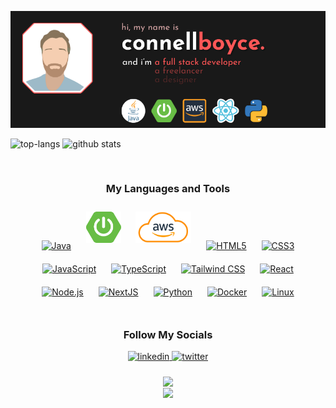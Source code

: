 ![Connell Boyce: Full Stack Developer, Freelancer, Artist](https://github.com/connellboyce/connellboyce/blob/main/profileHeader.png)

![top-langs](https://github-readme-stats.vercel.app/api/top-langs?username=connellboyce&show_icons=true&theme=radical&layout=donut&title_color=ff5757&custom_title=My%20Top%20Languages&border_color=ff5757&bg_color=191919&text_color=ffffff)
![github stats](https://github-readme-stats.vercel.app/api?username=connellboyce&show_icons=true&theme=radical&hide_rank=true&line_height=28&include_all_commits=true&custom_title=My%20Stats&title_color=ff5757&border_color=ff5757&bg_color=191919&text_color=ffffff)

<br/>

<div align="center">  
<h3>My Languages and Tools</h3>
<a href="https://www.java.com/" target="_blank"><img style="margin: 10px" src="https://profilinator.rishav.dev/skills-assets/java-original-wordmark.svg" alt="Java" height="50" /></a>  
<a href="https://spring.io/projects/spring-boot" target="_blank"><img style="margin: 10px" src="https://github.com/connellboyce/connellboyce/blob/main/icons/spring-boot.png" alt="Spring Boot" height="50" /></a> 
<a href="https://aws.amazon.com/" target="_blank"><img style="margin: 10px" src="https://github.com/connellboyce/connellboyce/blob/main/icons/aws.png" alt="AWS" height="50" /></a>  
<a href="https://en.wikipedia.org/wiki/HTML5" target="_blank"><img style="margin: 10px" src="https://profilinator.rishav.dev/skills-assets/html5-original-wordmark.svg" alt="HTML5" height="50" /></a>
<a href="https://www.w3schools.com/css/" target="_blank"><img style="margin: 10px" src="https://profilinator.rishav.dev/skills-assets/css3-original-wordmark.svg" alt="CSS3" height="50" /></a> 
<a href="https://www.javascript.com/" target="_blank"><img style="margin: 10px" src="https://profilinator.rishav.dev/skills-assets/javascript-original.svg" alt="JavaScript" height="50" /></a>  
<a href="https://www.typescriptlang.org/" target="_blank"><img style="margin: 10px" src="https://profilinator.rishav.dev/skills-assets/typescript-original.svg" alt="TypeScript" height="50" /></a>  
<a href="https://www.tailwindcss.com/" target="_blank"><img style="margin: 10px" src="https://profilinator.rishav.dev/skills-assets/tailwindcss.svg" alt="Tailwind CSS" height="50" /></a>
<a href="https://reactjs.org/" target="_blank"><img style="margin: 10px" src="https://profilinator.rishav.dev/skills-assets/react-original-wordmark.svg" alt="React" height="50" /></a>    
<a href="https://nodejs.org/" target="_blank"><img style="margin: 10px" src="https://profilinator.rishav.dev/skills-assets/nodejs-original-wordmark.svg" alt="Node.js" height="50" /></a>
<a href="https://nextjs.org/" target="_blank"><img style="margin: 10px" src="https://profilinator.rishav.dev/skills-assets/nextjs.png" alt="NextJS" height="50" /></a>
<a href="https://www.python.org/" target="_blank"><img style="margin: 10px" src="https://profilinator.rishav.dev/skills-assets/python-original.svg" alt="Python" height="50" /></a>  
<a href="https://www.docker.com/" target="_blank"><img style="margin: 10px" src="https://profilinator.rishav.dev/skills-assets/docker-original-wordmark.svg" alt="Docker" height="50" /></a>  
<a href="https://www.linux.org/" target="_blank"><img style="margin: 10px" src="https://profilinator.rishav.dev/skills-assets/linux-original.svg" alt="Linux" height="50" /></a>  
</div>
<br/>

<div align="center">
<h3>Follow My Socials</h3>
<a href="https://linkedin.com/in/connellpboyce" target="_blank">
<img src=https://img.shields.io/badge/linkedin-%231E77B5.svg?&style=for-the-badge&logo=linkedin&logoColor=white alt=linkedin style="margin-bottom: 5px;" />
</a> 
<a href="https://twitter.com/ConnellBoyce" target="_blank">
<img src=https://img.shields.io/badge/twitter-%2300acee.svg?&style=for-the-badge&logo=twitter&logoColor=white alt=twitter style="margin-bottom: 5px;" />
</a>  
</div>   
<br/>
            
<div align="center">
<img src="https://komarev.com/ghpvc/?username=connellboyce&&style=flat-square" align="center" />
</div>  
<div align="center">
            <a href="https://www.buymeacoffee.com/connellboyce" target="_blank" style="display: inline-block;">
                <img
                    src="https://img.shields.io/badge/Donate-Buy%20Me%20A%20Coffee-orange.svg?style=flat-square&logo=buymeacoffee" 
                    align="center"
                />
            </a>
</div>
